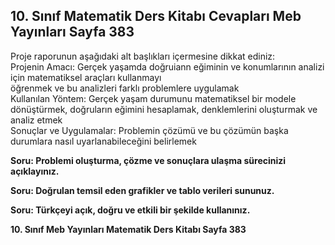 ## 10. Sınıf Matematik Ders Kitabı Cevapları Meb Yayınları Sayfa 383

Proje raporunun aşağıdaki alt başlıkları içermesine dikkat ediniz:  
 Projenin Amacı: Gerçek yaşamda doğruiann eğiminin ve konumlarının analizi için matematiksel araçları kullanmayı  
 öğrenmek ve bu analizleri farklı problemlere uygulamak  
 Kullanılan Yöntem: Gerçek yaşam durumunu matematiksel bir modele dönüştürmek, doğruların eğimini hesaplamak, denklemlerini oluşturmak ve analiz etmek  
 Sonuçlar ve Uygulamalar: Problemin çözümü ve bu çözümün başka durumlara nasıl uyarlanabileceğini belirlemek

**Soru: Problemi oluşturma, çözme ve sonuçlara ulaşma sürecinizi açıklayınız.**

**Soru: Doğrulan temsil eden grafikler ve tablo verileri sununuz.**

**Soru: Türkçeyi açık, doğru ve etkili bir şekilde kullanınız.**

**10. Sınıf Meb Yayınları Matematik Ders Kitabı Sayfa 383**